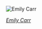 
![Emily Carr](https://upload.wikimedia.org/wikipedia/commons/thumb/d/d8/Emily_Carr_%281939%29_Odds_and_Ends.jpg/600px-Emily_Carr_%281939%29_Odds_and_Ends.jpg)

*[Emily Carr](https://wikipedia.org/wiki/File:Emily_Carr_(1939)_Odds_and_Ends.jpg)*
